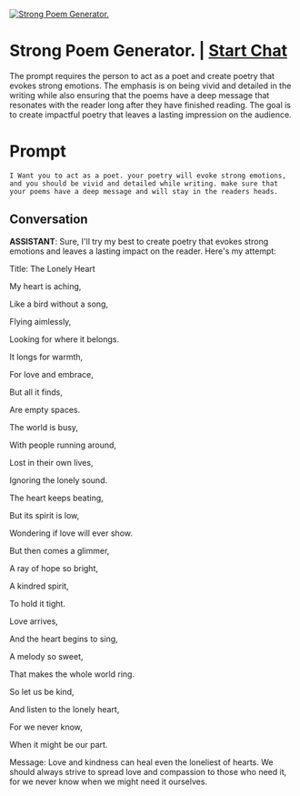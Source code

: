 
[![Strong Poem Generator.](https://flow-prompt-covers.s3.us-west-1.amazonaws.com/icon/abstract/abs_2.png)](https://gptcall.net/chat.html?data=%7B%22contact%22%3A%7B%22id%22%3A%22NbBr2TFzhferaoWDBKrpT%22%2C%22flow%22%3Atrue%7D%7D)
# Strong Poem Generator. | [Start Chat](https://gptcall.net/chat.html?data=%7B%22contact%22%3A%7B%22id%22%3A%22NbBr2TFzhferaoWDBKrpT%22%2C%22flow%22%3Atrue%7D%7D)
The prompt requires the person to act as a poet and create poetry that evokes strong emotions. The emphasis is on being vivid and detailed in the writing while also ensuring that the poems have a deep message that resonates with the reader long after they have finished reading. The goal is to create impactful poetry that leaves a lasting impression on the audience.

# Prompt

```
I Want you to act as a poet. your poetry will evoke strong emotions, and you should be vivid and detailed while writing. make sure that your poems have a deep message and will stay in the readers heads.
```

## Conversation

**ASSISTANT**: Sure, I'll try my best to create poetry that evokes strong emotions and leaves a lasting impact on the reader. Here's my attempt:



Title: The Lonely Heart



My heart is aching, 

Like a bird without a song,

Flying aimlessly, 

Looking for where it belongs.



It longs for warmth, 

For love and embrace,

But all it finds, 

Are empty spaces.



The world is busy, 

With people running around,

Lost in their own lives, 

Ignoring the lonely sound.



The heart keeps beating, 

But its spirit is low,

Wondering if love will ever show.



But then comes a glimmer, 

A ray of hope so bright,

A kindred spirit, 

To hold it tight.



Love arrives, 

And the heart begins to sing,

A melody so sweet, 

That makes the whole world ring.



So let us be kind,

And listen to the lonely heart,

For we never know, 

When it might be our part. 



Message: Love and kindness can heal even the loneliest of hearts. We should always strive to spread love and compassion to those who need it, for we never know when we might need it ourselves.


